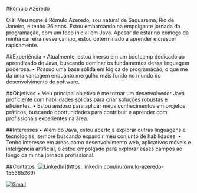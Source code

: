 #Rômulo Azeredo 

Olá! Meu nome é Rômulo Azeredo, sou natural de Saquarema, Rio de Janeiro, e tenho 26 anos. Estou embarcando na empolgante jornada da programação, com um foco inicial em Java. Apesar de estar no começo da minha carreira nesse campo, estou determinado a aprender e crescer rapidamente. 

##Experiência
•	Atualmente, estou imerso em um bootcamp dedicado ao aprendizado de Java, buscando dominar os fundamentos dessa linguagem poderosa.
•	Possuo uma base sólida em lógica de programação, o que me dá uma vantagem enquanto mergulho mais fundo no mundo do desenvolvimento de software.

##Objetivos 
•	Meu principal objetivo é me tornar um desenvolvedor Java proficiente com habilidades sólidas para criar soluções robustas e eficientes.
•	Estou ansioso para aplicar meus conhecimentos em projetos práticos, buscando oportunidades para contribuir e aprender com profissionais experientes na área.

##Interesses 
•	Além do Java, estou aberto a explorar outras linguagens e tecnologias, sempre buscando expandir meu conjunto de habilidades.
•	Tenho interesse em áreas como desenvolvimento web, aplicativos móveis e inteligência artificial, e estou empolgado para explorar esses campos ao longo da minha jornada profissional.

##Contatos
[![LinkedIn](https://img.shields.io/badge/LinkedIn-0077B5?style=for-the-badge&logo=linkedin&logoColor=white)](https: linkedin.com/in/rômulo-azeredo-155365269)

[![Gmail](https://img.shields.io/badge/Gmail-333333?style=for-the-badge&logo=gmail&logoColor=red)](mailto:romulloazeredo@gmail.com)
